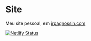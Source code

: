 # Site

Meu site pessoal, em [irpagnossin.com](https://irpagnossin.com)

[![Netlify Status](https://api.netlify.com/api/v1/badges/79eed550-4fa1-4ec7-9982-671f3cffad2c/deploy-status)](https://app.netlify.com/sites/irpagnossin/deploys)
